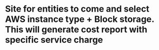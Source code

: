 # Site for entities to come and select AWS instance type + Block storage. This will generate cost report with specific service charge
